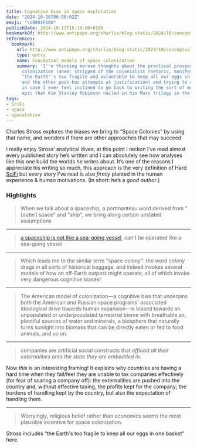 ```yaml
---
title: Cognative bias in space exploration
date: "2024-10-16T06:50:02Z"
emoji: "\U0001F680"
publishDate: 2024-10-13T16:19:00+0100
bookmarkOf: http://www.antipope.org/charlie/blog-static/2024/10/conceptual-models-of-space-col.html
references:
  bookmark:
    url: http://www.antipope.org/charlie/blog-static/2024/10/conceptual-models-of-space-col.html
    type: entry
    name: Conceptual models of space colonization
    summary: 'I''m thinking morose thoughts about the practical prospects for space
      colonization (ahem: stripped of the colonialist rhetoric, manifest destiny bullshit,
      "the Earth''s too fragile and vulnerable to keep all our eggs in one basket",
      and the other post-hoc attempts at justification) and trying to sort them out
      in case I ever feel inclined to go back to writing the sort of medium term SF
      epic that Kim Stanley Robinson nailed in his Mars trilogy in the 1980s.'
tags:
- SciFi
- space
- speculative
---
```

Charles Stross explores the biases we bring to “Space Colonies” by using that name, and wonders if there are other approaches that may succeed.

I really enjoy Stross’ analytical dives; at this point I reckon I’ve read almost every published story he’s written and I can absolutely see how analyses like this one build the worlds he writes about. It’s one of the reasons I appreciate his writing so much, this approach is the very definition of Hard [SciFi](/tags/scifi) but every story I’ve read is also _firmly_ planted in the human experience & human motivations. (In short: he’s a _good author_.)

### Highlights

> When we talk about a spaceship, a portmanteau word derived from "\[outer\] space" and "ship", we bring along certain unstated assumptions

---

> [a spaceship is not like a sea-going vessel](http://www.antipope.org/charlie/blog-static/2009/11/the%5Fmyth%5Fof%5Fthe%5Fstarship.html), can't be operated like a sea-going vessel

---

> Which leads me to the similar term "space colony": the word _colony_ drags in all sorts of historical baggage, and indeed invokes several models of how an off-Earth outpost might operate, all of which invoke very dangerous cognitive biases!

---

> The American model of colonization—a cognitive bias that underpins both the American _and_ Russian space programs' associated ideological drive towards human expansion—is biased towards an unpopulated or underpopulated terrestrial biome with breathable air, plentiful sources of water and minerals, a biosphere that naturally turns sunlight into biomass that can be directly eaten or fed to food animals, and so on.

---

> companies are artificial social constructs that _offload all their externalities onto the state they are embedded in_.

Now _this_ is an interesting framing! It explains why _countries_ are having a hard time when they fail/feel they are unable to tax companies effectively (for fear of scaring a company off): the externalities are pushed into the country and, without effective taxing, the profits kept for the company; the burdens of handling kept by the country, but also the expectation of handling them.

---

> Worryingly, religious belief rather than economics seems the most plausible incentive for space colonization.

Stross includes “the Earth's too fragile to keep all our eggs in one basket” here.
